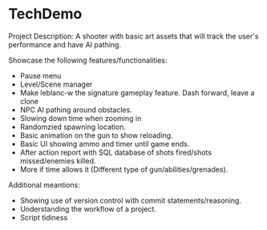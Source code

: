 # TechDemo
Project Description:
A shooter with basic art assets that will track the user's performance and have AI pathing.

Showcase the following features/functionalities:
- Pause menu
- Level/Scene manager
- Make leblanc-w the signature gameplay feature. Dash forward, leave a clone
- NPC AI pathing around obstacles.
- Slowing down time when zooming in
- Randomzied spawning location.
- Basic animation on the gun to show reloading.
- Basic UI showing ammo and timer until game ends.
- After action report with SQL database of shots fired/shots missed/enemies killed.
- More if time allows it (Different type of gun/abilities/grenades).

Additional meantions:
- Showing use of version control with commit statements/reasoning.
- Understanding the workflow of a project.
- Script tidiness 
